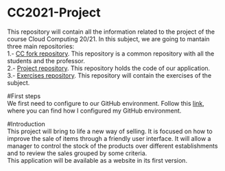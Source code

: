 # CC2021-Project
This repository will contain all the information related to the project of the course Cloud Computing 20/21. In this subject, we are going to mantain three main repositories:  
1.- [CC fork repository](https://github.com/Samius1/CC-20-21). This repository is a common repository with all the students and the professor.  
2.- [Project repository](https://github.com/Samius1/CC2021-Project). This repository holds the code of our application.  
3.- [Exercises repository](https://github.com/Samius1/CC2021-Exercises). This repository will contain the exercises of the subject.  


#First steps  
We first need to configure to our GitHub environment. Follow this [link](./docs/firstSteps.md), where you can find how I configured my GitHub environment.

#Introduction  
This project will bring to life a new way of selling. It is focused on how to improve the sale of items through a friendly user interface. It will allow a manager to control the stock of the products over different establishments and to review the sales grouped by some criteria.  
This application will be available as a website in its first version.  